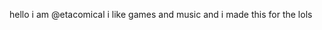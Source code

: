 hello i am @etacomical i like games and music and i made this for the lols 

<!---
etacomical/etacomical is a ✨ special ✨ repository because its `README.md` (this file) appears on your GitHub profile.
You can click the Preview link to take a look at your changes.
--->
